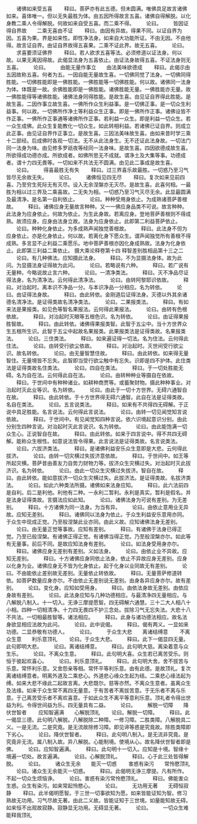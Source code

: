 <!-- { "loadSidebar": true } -->
　　诸佛如来受五喜
　　释曰。菩萨亦有此五德。但未圆满。唯佛具足故言诸佛如来。喜体唯一。但以无失最胜为体。由五因所得故言五喜。诸佛自得解脱。以化身教二乘人令得解脱。何故如来自受五喜。而二乘不得。
　　论曰。
　　皆因证得自界故　　二乘无喜由不证
　　释曰。由因有异故。得果不同。以证自界为因。五喜为果。界是如来性。即性净法身。如来自大功能所证。不由无因。不由他得。故言证自界。由证自界故得五喜果。二乘不证此界。故无五喜。
　　论曰。
　　求喜要须证佛界
　　释曰。若人欲求五喜等法。必须修道以证法身。何以故。以果无离因得故。此偈显法身为五喜依止。由证法身故得五喜。不证法身则无五喜。
　　论曰。
　　由能无量作事立　　由法美味欲德成
　　释曰。此偈示由五因故称五喜。何者为五。一因自能无量故生喜。一切佛同觉了法身。一切佛同得胜能。一切佛胜能即是一佛胜能。一佛胜能等一切佛胜能。何以故。诸佛同一法身为体。体既是一故。余佛胜能即是一佛胜能。诸佛胜能无量。一佛胜能亦无量。故一佛胜能得等诸佛胜能。诸佛法身同得胜能。是故生喜。由见证自界得此胜能。是故生喜。二因作事立故生喜。一佛所作众生利益事。是一切佛正事。是一切众生利益事。何以故。一切佛所作净土等利益众生正事。即是一佛所作正事。诸佛设皆不作正事。一佛所作正事通等诸佛所作正事。若利益一众生。即是利益一切众生。若一众生成佛。此众生复能教化一切众生。如此转相利益。若诸佛已证自界。则成立此正事。由见证自界作正事立。是故生喜。三因法美味故生喜。由如来昔时学三乘十二部经。后成佛时各观一切法。无不从此法身生。无不还证此法身故。一切法门同一法身为味。由见修多罗祇夜等经同一法身味。是故生喜。四因欲德成故生喜。所欲得成功德亦成。所欲成者。如佛所思无不成就。谓净土及大集等事。功德成者。谓十力四无畏等。一切如来不共法无不圆满。由见此二事成是故生喜。
　　论曰。
　　得喜最胜无有失
　　释曰。过三界喜乐故最胜。一切惑乃至习气皆尽无余故无失。
　　论曰。
　　诸佛恒见四无尽
　　释曰。复次如来见前四喜。乃至穷生死际无有灭尽。设入无余涅槃亦无灭尽。是故生喜。此喜何相。一最胜为相以过三界及二乘喜故。二无失为相。一切惑乃至习气灭尽无余。此显最圆满及最清净。是名第一自利依止。
　　论曰。种种受用身依止。为成熟诸菩萨善根故。
　　释曰。诸佛应身无量故言种种。又一一佛应身品类不可说。故言种种。此法身为应身依止。何故为依止。为生此身故。若离应身。登地菩萨善根则不得成熟。故须应身。应身由法身立故。法身为应身依止。此即第二利益菩萨依止。
　　论曰。种种化身依止。为多成熟声闻独觉善根故。
　　释曰。此法身不但为应身依止。亦是化身依止。何以故。若离化身下愿众生。谓声闻独觉所有善根不得成熟。多言显不止利益二乘愿乐。地中菩萨善根亦因化身成熟故。法身为化身依止。此即第三利益二乘依止。
摄大乘论释卷第十四
释智差别胜相品第十三之二
　　论曰。有几种佛法。应知摄此法身。
　　释曰。不为显摄法身体。故为此问。为显摄法身证得故为此问。
　　论曰。若略说有六种。
　　释曰。若广说有无量种。今略说故止言六种。
　　论曰。一清净类法。
　　释曰。灭不净品尽证得法身。名为清净法。云何得此清净法。
　　论曰。由转阿黎耶识依故。
　　释曰。对治起时。离本识不净品一分。与本识净品一分相应。名为转依。
　　论曰。由证得法身故。
　　释曰。由此转依。金刚道后证得法身。灭德以外其余诸德名清净法。是证得类故名清净类法。
　　论曰。二果报类法。
　　释曰。有如来法是果报类。如见色等智名果报法。云何得此果报法。
　　论曰。由转有色根依故。
　　释曰。对治起时灭眼等五根色识。名为转依。
　　论曰。由证得果报胜智故。
　　释曰。由此转依。诸佛得果报类智。此智于五尘中。当十方世界众生五根所生识。此智于五尘中起故名果报类。此果报类法是证得类故。名果报类法。
　　论曰。三住类法。
　　释曰。如来遍证得一切法。名为住法。云何得此住法。
　　论曰。由转受行欲尘依故。
　　释曰。对治起时。灭世间受行欲尘识。故名转依。
　　论曰。由无量智慧住故。
　　释曰。由此转依。如来得无量智住。无量境皆不忘失。此智即当受行欲尘触中有忘失。识即是四不护体。此住类法是证得类故名住类法。
　　论曰。四自在类法。
　　释曰。于一切处胜能无碍。名为自在法。云何得此自在法。
　　论曰。由转种种业等摄自在依故。
　　释曰。于世间中有种种诸业。如耕种商贾等。或蓄聚财物。摄此种种事业。对治起时灭此业等识。名为转依。
　　论曰。由此于一切十方世界。无碍六通智自在故。
　　释曰。由此转依。于十方世界得无碍六通智。此自在法是证得类故。名自在类法。
　　论曰。五言说类法。
　　释曰。如来有不共得四无碍解。于正说中具足胜能。名言说法。云何得此言说法。
　　论曰。由转一切见闻觉知言说依故。
　　释曰。于世间中。有见闻觉知四种言说。依六识境起意识分别。由此分别生四种言说。对治起时灭此言说识。名为转依。
　　论曰。由此能饱满一切众生心。正说智自在故。
　　释曰。由此转依。如来于四言说中。得不共四无碍解。能称众生根性。如意说法皆令得果。此言说法是证得类故。名言说类法。
　　论曰。六拔济类法。
　　释曰。是诸佛利益安乐众生意即是大悲。云何得此拔济。
　　论曰。由转一切灾横过失拔济意依故。
　　释曰。于世间中。如王等所起灾横。菩萨昔由善友力自势力财物力等。拔济众生灾横过失。对治起时灭此拔济识。名为转依。
　　论曰。由此一切众生灾横过失拔济。智自在故。
　　释曰。由此转依。能如意拔济一切众生灾横过失。此拔济法。是证得类故。名拔济类法。
　　论曰。如此六种类法所摄。诸佛如来法身应知。
　　释曰。此六法前四是自利。后二是利他。利他有二种。一永利二暂利。永利是真实。暂利是假名。并是法身证得类故。言摄法应如此知。
　　论曰。诸佛法身为可说有差别。为无差别。
　　释曰。十方诸佛为同一法身。为当有异。
　　论曰。由依止意用业无异故。应知无差别。
　　释曰。诸佛同以法身为依止。于众生利益安乐意用亦同。于众生中现成正觉。乃至般涅槃此业亦同。由此义故。应知诸佛法身无差别。
　　论曰。由无量正觉等事故。应知有差别。
　　释曰。有诸佛于法身已得正觉。乃至已般涅槃。有诸佛正得正觉。有诸佛当得正觉。乃至般涅槃亦尔。如此等有无量事。前后不同。是故应知法身有差别。
　　论曰。如法身受用身亦尔。
　　释曰。诸佛应身无差别有差别。义如法身。
　　论曰。由依止业不异故。应知无差别。
　　释曰。十方诸佛应身同依止法身。依止不异故应身无差别。应身以化身为业。诸佛应身无不皆为化身依止。起于化身以业同故无有差别。
　　论曰。不由能依止差别故无差别。无量依止转依故。
　　释曰。无量菩萨修道转依。如菩萨数量应身亦尔。不由依止无差别说无差别。由身各异应身亦尔。故有差别。
　　论曰。变化身。应知如受用身。
　　释曰。由依法身故无差别。由依应身故有差别。
　　论曰。此法身应知与几种功德相应。与最清净四无量相应。与八解脱八制入。十一切入。无诤三摩提愿智。四无碍解六通慧。三十二大人相八十小相。四种一切相清净。十力四无畏四不护三念处。拔除习气无忘失法。大悲十八不共法。一切相最胜智等。诸法相应。
　　释曰。此身与诸功德法相应。故名法身欲显相应法故为此问。
　　论曰。此中说偈。
　　释曰。偈有两义。一显如来功德。二显恭敬有功德人。
　　论曰。
　　于众生大悲　　离诸结缚意
　　不离众生意　　利乐意顶礼
　　论曰。于众生大悲。
　　释曰。此下一偈显四无量。此句即明大悲。
　　论曰。离诸结缚意。
　　释曰。此句明大慈。离染着意与众生乐。
　　论曰。不离众生意。
　　释曰。此句明大喜。众生若已离苦受乐。则恒于彼起欢喜心。
　　论曰。利乐意顶礼。
　　释曰。此句明大舍。舍不拔苦与乐意。常怀利乐意。又舍怨亲等相。常怀平等利乐意。由有此德。是故顶礼。复次离诸结缚意者。明离外道及二乘悲心。外道悲心缘众生起为结。二乘悲心缘法起为缚。如来大悲不缘此二起故言离。大悲既尔。慈等亦然。不离众生意者。虽离众生及法缘。如来于众生常不离四无量意。于有苦者不离拔苦意。于无乐者不离与乐意。于己离苦受乐者不离欢喜意。于如此众生不离平等意利乐意。顶礼者令得出世益为利。令得世间益为乐。四无量具有二益。
　　论曰。
　　解脱一切障　　降伏世智者
　　应知智遍满　　心解脱顶礼
　　论曰。解脱一切障。
　　释曰。此一偈显三德。此句明八解脱。八解脱除二种障。一修习障。二胜类障。八解脱具二义。一是无流。二是究竟。是无流故除修习障。即见谛等惑是究竟故。除胜类障即下劣心。
　　论曰。降伏世智者。
　　释曰。此句明八制入。是无流非究竟。是究竟非无流。属八制入故。异八解脱。心能制境。使境从心。故名降伏世智者即是佛。
　　论曰。应知智遍满。
　　释曰。此句明十一切入。应知是十境。智缘十境遍一切处。故言遍满。
　　论曰。心解脱顶礼。
　　释曰。心于此三处皆得解脱。
　　论曰。
　　诸众生无余　　能灭一切惑
　　害惑有染污　　常怜愍顶礼
　　论曰。诸众生无余能灭一切惑。
　　释曰。此偈明无诤三摩提。凡有所作。不起一切众生烦恼诤。
　　论曰。害惑有染污常怜愍顶礼。
　　释曰。佛能害众生惑。众生有染污。如来常起怜愍心。
　　论曰。
　　无功用无著　　无碍恒寂静
　　释曰。此半偈明愿智。于三世一切事欲知为愿。如来皆能证知为智。修习熟故无功用。习气尽故无著。由此二义故。皆能证知于三世境。如量能知故无碍。如来恒不出观故寂静。寂静显无功用。无碍显无著。
　　论曰。
　　一切众生难　　能释我顶礼
